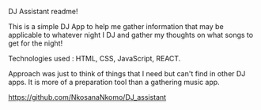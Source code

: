 DJ Assistant readme!

This is a simple DJ App to help me gather information that may be applicable to whatever night I DJ and gather my thoughts on what songs to get for the night!

Technologies used : HTML, CSS, JavaScript, REACT.

Approach was just to think of things that I need but can't find in other DJ apps. It is more of a preparation tool than a gathering music app.



https://github.com/NkosanaNkomo/DJ_assistant
